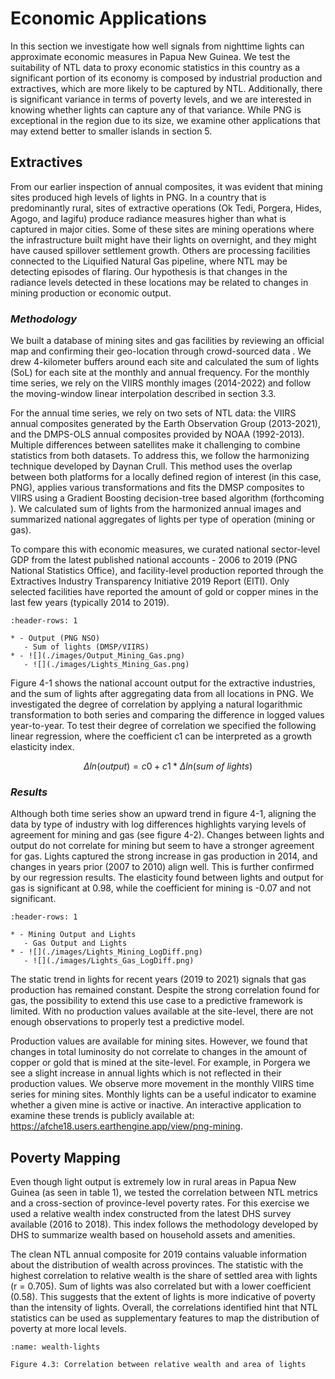 # Economic Applications

In this section we investigate how well signals from nighttime lights can approximate economic measures in Papua New Guinea. We test the suitability of NTL data to proxy economic statistics in this country as a significant portion of its economy is composed by industrial production and extractives, which are more likely to be captured by NTL. Additionally, there is significant variance in terms of poverty levels, and we are interested in knowing whether lights can capture any of that variance. While PNG is exceptional in the region due to its size, we examine other applications that may extend better to smaller islands in section 5.

## Extractives
From our earlier inspection of annual composites, it was evident that mining sites produced high levels of lights in PNG. In a country that is predominantly rural, sites of extractive operations (Ok Tedi, Porgera, Hides, Agogo, and Iagifu) produce radiance measures higher than what is captured in major cities. Some of these sites are mining operations where the infrastructure built might have their lights on overnight, and they might have caused spillover settlement growth. Others are processing facilities connected to the Liquified Natural Gas pipeline, where NTL may be detecting episodes of flaring. Our hypothesis is that changes in the radiance levels detected in these locations may be related to changes in mining production or economic output.

### *Methodology*
We built a database of mining sites and gas facilities by reviewing an official map and confirming their geo-location through crowd-sourced data . We drew 4-kilometer buffers around each site and calculated the sum of lights (SoL) for each site at the monthly and annual frequency. For the monthly time series, we rely on the VIIRS monthly images (2014-2022) and follow the moving-window linear interpolation described in section 3.3.

For the annual time series, we rely on two sets of NTL data: the VIIRS annual composites generated by the Earth Observation Group (2013-2021), and the DMPS-OLS annual composites provided by NOAA (1992-2013). Multiple differences between satellites make it challenging to combine statistics from both datasets. To address this, we follow the harmonizing technique developed by Daynan Crull. This method uses the overlap between both platforms for a locally defined region of interest (in this case, PNG), applies various transformations and fits the DMSP composites to VIIRS using a Gradient Boosting decision-tree based algorithm (forthcoming ). We calculated sum of lights from the harmonized annual images and summarized national aggregates of lights per type of operation (mining or gas).

To compare this with economic measures, we curated national sector-level GDP from the latest published national accounts - 2006 to 2019 (PNG National Statistics Office), and facility-level production reported through the Extractives Industry Transparency Initiative 2019 Report (EITI). Only selected facilities have reported the amount of gold or copper mines in the last few years (typically 2014 to 2019).

<!-- ```{figure}
A | B
- | - 
![output-mining-gas](./images/Output_Mining_Gas.png) | ![lights-mining-gas](./images/Lights_Mining_Gas.png)

Figure 4.1: National Aggregates. Left: output (PNG NSO), right: sum of lights (DMSP/VIIRS)
``` -->

<!-- ````{panels}
:container: container-fluid 
:column: col-lg-6 col-md-6 col-sm-6 col-xs-12 
:card: shadow-none border-0

```{figure} ./images/Output_Mining_Gas.png
:width: 100%
:name: output-mining-gas

Figure 4.1.a: National Aggregates. Output (PNG NSO)
```

---

```{figure} ./images/Lights_Mining_Gas.png
:width: 100%
:name: lights-mining-gas

Figure 4.1.b: National Aggregates. Sum of lights (DMSP/VIIRS)
```

```` -->

````{list-table} Figure 4.1: National Aggregates
:header-rows: 1

* - Output (PNG NSO)
   - Sum of lights (DMSP/VIIRS)
* - ![](./images/Output_Mining_Gas.png)
   - ![](./images/Lights_Mining_Gas.png)
````

Figure 4-1 shows the national account output for the extractive industries, and the sum of lights after aggregating data from all locations in PNG. We investigated the degree of correlation by applying a natural logarithmic transformation to both series and comparing the difference in logged values year-to-year. To test their degree of correlation we specified the following linear regression, where the coefficient c1 can be interpreted as a growth elasticity index.

$$
Δ ln⁡(output) = c0 + c1 * Δ ln(sum \ of \ lights)
$$

### *Results*
Although both time series show an upward trend in figure 4-1, aligning the data by type of industry with log differences highlights varying levels of agreement for mining and gas (see figure 4-2). Changes between lights and output do not correlate for mining but seem to have a stronger agreement for gas. Lights captured the strong increase in gas production in 2014, and changes in years prior (2007 to 2010) align well. This is further confirmed by our regression results. The elasticity found between lights and output for gas is significant at 0.98, while the coefficient for mining is -0.07 and not significant.

<!-- ```{figure}
A | B
- | - 
![mining-log-diff](./images/Lights_Mining_LogDiff.png) | ![gas-log-diff](./images/Lights_Gas_LogDiff.png)

Figure 4.2: Log Difference Output and Lights. Left: Mining, right: Petroleum and natural gas
``` -->

<!-- ````{panels}
:container: container-fluid 
:column: col-lg-6 col-md-6 col-sm-6 col-xs-12 
:card: shadow-none border-0

```{figure} ./images/Lights_Mining_LogDiff.png
:width: 100%
:name: mining-log-diff

Figure 4.2.a: Log Difference Mining Output and Lights
```

---

```{figure} ./images/Lights_Gas_LogDiff.png
:width: 100%
:name: gas-log-diff

Figure 4.2.a: Log Difference Gas Output and Lights
```

```` -->

````{list-table} Figure 4.2: Log Difference Output and Lights
:header-rows: 1

* - Mining Output and Lights
   - Gas Output and Lights
* - ![](./images/Lights_Mining_LogDiff.png)
   - ![](./images/Lights_Gas_LogDiff.png)
````

The static trend in lights for recent years (2019 to 2021) signals that gas production has remained constant. Despite the strong correlation found for gas, the possibility to extend this use case to a predictive framework is limited. With no production values available at the site-level, there are not enough observations to properly test a predictive model.

Production values are available for mining sites. However, we found that changes in total luminosity do not correlate to changes in the amount of copper or gold that is mined at the site-level. For example, in Porgera we see a slight increase in annual lights which is not reflected in their production values. We observe more movement in the monthly VIIRS time series for mining sites. Monthly lights can be a useful indicator to examine whether a given mine is active or inactive. An interactive application to examine these trends is publicly available at: https://afche18.users.earthengine.app/view/png-mining.

## Poverty Mapping

Even though light output is extremely low in rural areas in Papua New Guinea (as seen in table 1), we tested the correlation between NTL metrics and a cross-section of province-level poverty rates. For this exercise we used a relative wealth index constructed from the latest DHS survey available (2016 to 2018). This index follows the methodology developed by DHS to summarize wealth based on household assets and amenities.

The clean NTL annual composite for 2019 contains valuable information about the distribution of wealth across provinces. The statistic with the highest correlation to relative wealth is the share of settled area with lights (r = 0.705). Sum of lights was also correlated but with a lower coefficient (0.58). This suggests that the extent of lights is more indicative of poverty than the intensity of lights. Overall, the correlations identified hint that NTL statistics can be used as supplementary features to map the distribution of poverty at more local levels.

```{figure} ./images/wealth-and-lights.jpeg
:name: wealth-lights

Figure 4.3: Correlation between relative wealth and area of lights
```